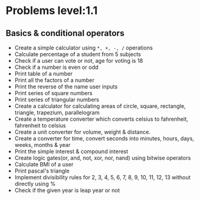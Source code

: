 # Problems level:1.1
## Basics & conditional operators

- Create a simple calculator using `*, +, -, /` operations
- Calculate percentage of a student from 5 subjects
- Check if a user can vote or not, age for voting is 18
- Check if a number is even or odd
- Print table of a number
- Print all the factors of a number
- Print the reverse of the name user inputs
- Print series of square numbers
- Print series of triangular numbers
- Create a calculator for calculating areas of circle, square, rectangle, triangle, trapezium, parallelogram
- Create a temperature converter which converts celsius to fahrenheit, fahrenheit to celsius
- Create a unit converter for volume, weight & distance.
- Create a converter for time, convert seconds into minutes, hours, days, weeks, months & year
- Print the simple interest & compound interest
- Create logic gates(or, and, not, xor, nor, nand) using bitwise operators
- Calculate BMI of a user 
- Print pascal's triangle
- Implement divisibility rules for 2, 3, 4, 5, 6, 7, 8, 9, 10, 11, 12, 13 without directly using %
- Check if the given year is leap year or not